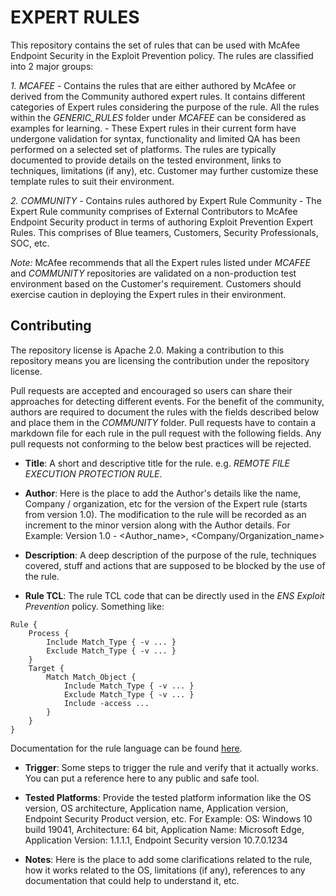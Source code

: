 # EXPERT RULES

This repository contains the set of rules that can be used with McAfee Endpoint Security in the Exploit Prevention policy. 
The rules are classified into 2 major groups:

*1. MCAFEE* 
		- Contains the rules that are either authored by McAfee or derived from the Community authored expert rules. It contains different categories of Expert rules considering the purpose of the rule. All the rules within the *GENERIC_RULES* folder under *MCAFEE* can be considered as examples for learning.
		- These Expert rules in their current form have undergone validation for syntax, functionality and limited QA has been performed on a selected set of platforms. The rules are typically documented to provide details on the tested environment, links to techniques, limitations (if any), etc. Customer may further customize these template rules to suit their environment.
		
*2. COMMUNITY* 
		- Contains rules authored by Expert Rule Community
		- The Expert Rule community comprises of External Contributors to McAfee Endpoint Security product in terms of authoring Exploit Prevention Expert Rules. This comprises of Blue teamers, Customers, Security Professionals, SOC, etc.

*Note:*
McAfee recommends that all the Expert rules listed under *MCAFEE* and *COMMUNITY* repositories are validated on a non-production test environment based on the Customer's requirement. Customers should exercise caution in deploying the Expert rules in their environment. 
 
## Contributing

The repository license is Apache 2.0. Making a contribution to this repository means you are licensing the contribution under the repository license.

Pull requests are accepted and encouraged so users can share their approaches for detecting different events. For the benefit of the community, authors are required to document the rules with the fields described below and place them in the *COMMUNITY* folder. Pull requests have to contain a markdown file for each rule in the pull request with the following fields. Any pull requests not conforming to the below best practices will be rejected.

* **Title**: A short and descriptive title for the rule. e.g. *REMOTE FILE EXECUTION PROTECTION RULE*.

* **Author**: Here is the place to add the Author's details like the name, Company / organization, etc for the version of the Expert rule (starts from version 1.0). The modification to the rule will be recorded as an increment to the minor version along with the Author details.
For Example: Version 1.0 - <Author_name>, <Company/Organization_name>

* **Description**: A deep description of the purpose of the rule, techniques covered, stuff and actions that are supposed to be blocked by the use of the rule.

* **Rule TCL**: The rule TCL code that can be directly used in the *ENS Exploit Prevention* policy.  Something like:
```
Rule {
    Process {
        Include Match_Type { -v ... }
        Exclude Match_Type { -v ... }
    }
    Target {
        Match Match_Object {
            Include Match_Type { -v ... }
            Exclude Match_Type { -v ... }
            Include -access ...
        }
    }
}
```
Documentation for the rule language can be found [here](https://docs.mcafee.com/bundle/endpoint-security-v10-5-3-adaptive-threat-protection-expert-rules-syntax-reference/resource/PD27227.pdf).

* **Trigger**: Some steps to trigger the rule and verify that it actually works. You can put a reference here to any public and safe tool. 

* **Tested Platforms**: Provide the tested platform information like the OS version, OS architecture, Application name, Application version, Endpoint Security Product version, etc. 
For Example: OS: Windows 10 build 19041, Architecture: 64 bit, Application Name: Microsoft Edge, Application Version: 1.1.1.1, Endpoint Security version 10.7.0.1234

* **Notes**: Here is the place to add some clarifications related to the rule, how it works related to the OS, limitations (if any), references to any documentation that could help to understand it, etc.
